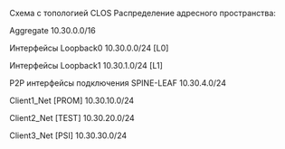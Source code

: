 Схема с топологией CLOS
Распределение адресного пространства:

Aggregate	10.30.0.0/16

Интерфейсы Loopback0 10.30.0.0/24 [L0]

Интерфейсы Loopback1 10.30.1.0/24 [L1]

P2P интерфейсы подключения SPINE-LEAF 10.30.4.0/24 

Client1_Net [PROM] 10.30.10.0/24

Client2_Net [TEST] 10.30.20.0/24

Client3_Net [PSI] 10.30.30.0/24

